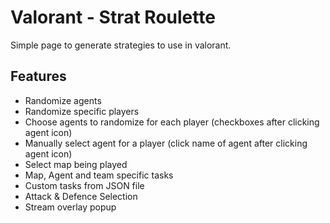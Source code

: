 # Valorant - Strat Roulette
Simple page to generate strategies to use in valorant.

## Features
- Randomize agents
- Randomize specific players
- Choose agents to randomize for each player (checkboxes after clicking agent icon)
- Manually select agent for a player (click name of agent after clicking agent icon)
- Select map being played
- Map, Agent and team specific tasks
- Custom tasks from JSON file
- Attack & Defence Selection
- Stream overlay popup
